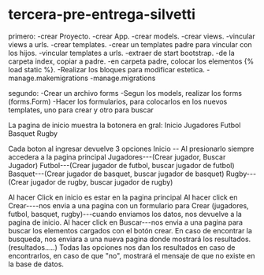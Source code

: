 # tercera-pre-entrega-silvetti

primero:
-crear Proyecto.
-crear App.
-crear models.
-crear views.
-vincular views a urls.
-crear templates.
-crear un templates padre para vincular con los hijos.
-vincular templates a urls.
-extraer de start bootstrap.
-de la carpeta index, copiar a padre.
-en carpeta padre, colocar los elementos {% load static %}.
-Realizar los bloques para modificar estetica.
-manage.makemigrations
-manage.migrations

segundo:
-Crear un archivo forms
-Segun los models, realizar los forms (forms.Form)
-Hacer los formularios, para colocarlos en los nuevos templates, uno para crear y otro para buscar


La pagina de inicio muestra la botonera en gral: 
Inicio
Jugadores 
Futbol
Basquet
Rugby

Cada boton al ingresar devuelve 3 opciones
Inicio -- Al presionarlo siempre accedera a la pagina principal
Jugadores---(Crear jugador, Buscar Jugador)
Futbol---(Crear jugador de futbol, buscar jugador de futbol)
Basquet---(Crear jugador de basquet, buscar jugador de basquet)
Rugby---(Crear jugador de rugby, buscar jugador de rugby)

Al hacer Click en inicio es estar en la pagina principal
Al hacer click en Crear----nos envia a una pagina con un formulario para Crear (jugadores, futbol, basquet, rugby)---cuando enviamos los datos, nos devuelve a la pagina de inicio.
Al hacer click en Buscar---nos envia a una pagina para buscar los elementos cargados con el botón crear.
En caso de encontrar la busqueda, nos enviara a una nueva pagina donde mostrará los resultados. (resultados.....)
Todas las opciones nos dan los resultados en caso de encontrarlos, en caso de que "no", mostrará el mensaje de que no existe en la base de datos. 
